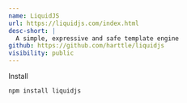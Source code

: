 ```yaml
---
name: LiquidJS
url: https://liquidjs.com/index.html
desc-short: |
  A simple, expressive and safe template engine
github: https://github.com/harttle/liquidjs
visibility: public
---
```


Install
```bash
npm install liquidjs
```